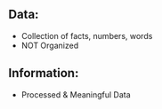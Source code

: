 
## Data:
- Collection of facts, numbers, words
- NOT Organized

## Information:
- Processed & Meaningful Data